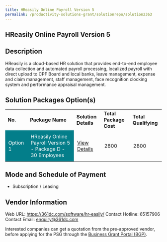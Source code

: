 ```yaml
---
title: HReasily Online Payroll Version 5
permalink: /productivity-solutions-grant/solutionrepo/solution2363
---
```


## HReasily Online Payroll Version 5

## Description

HReasily is a cloud-based HR solution that provides end-to-end employee data collection and automated payroll processing, localized payroll with direct upload to CPF Board and local banks, leave management, expense and claim management, staff management, face recognition clocking system and performance appraisal management.

## Solution Packages Option(s)

<table>
<tr>
<td><b>No.</b></td>
<td><b>Package Name</b></td>
<td><b>Solution Details</b></td>
<td><b>Total Package Cost</b></td>
<td><b>Total Qualifying</b></td>
</tr>
<tr>
<td style='padding: 10px; background-color: #037E8A; color: #FFFFFF;'>Option 1</td>
<td style='padding: 10px; background-color: #037E8A; color: #FFFFFF;'>HReasily Online Payroll Version 5 - Package D - 30 Employees</td>
<td style='padding: 10px;'><a href='https://www.gobusiness.gov.sg/images/psg/361_Degree_HReasily_20210092_Desensitised_Annex_3_Part_4.pdf' target='_blank'>View Details</a></td>
<td style='padding: 10px;'>2800</td>
<td style='padding: 10px;'>2800</td>
</tr>
</table>

## Mode and Schedule of Payment

 - Subscription / Leasing

## Vendor Information

 Web URL: https://361dc.com/software/hr-easily/
Contact Hotline: 65157906 
Contact Email: enquiry@361dc.com 


Interested companies can get a quotation from the pre-approved vendor, before applying for the PSG through the <a href='https://www.businessgrants.gov.sg/'>Business Grant Portal (BGP)</a>.

<script src="/jquery/resize-tables.js"></script>
